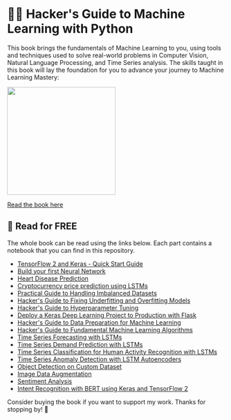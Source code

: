 # 🐱‍💻 Hacker's Guide to Machine Learning with Python

This book brings the fundamentals of Machine Learning to you, using tools and techniques used to solve real-world problems in Computer Vision, Natural Language Processing, and Time Series analysis. The skills taught in this book will lay the foundation for you to advance your journey to Machine Learning Mastery:

<a href="http://bit.ly/Hackers-Guide-to-Machine-Learning-with-Python" target="_blank">
  <img src="https://raw.githubusercontent.com/curiousily/Deep-Learning-For-Hackers/master/.github/book-cover.png" width="250">
</a>

<a href="http://bit.ly/Hackers-Guide-to-Machine-Learning-with-Python" target="_blank">Read the book here</a>

## 📖 Read for FREE

The whole book can be read using the links below. Each part contains a notebook that you can find in this repository.

- [TensorFlow 2 and Keras - Quick Start Guide](https://www.curiousily.com/posts/tensorflow-2-and-keras-quick-start-guide/)
- [Build your first Neural Network](https://www.curiousily.com/posts/build-your-first-neural-network-in-tensorflow-2/)
- [Heart Disease Prediction](https://www.curiousily.com/posts/heart-disease-prediction-in-tensorflow-2/)
- [Cryptocurrency price prediction using LSTMs](https://www.curiousily.com/posts/cryptocurrency-price-prediction-in-tensorflow-2/)
- [Practical Guide to Handling Imbalanced Datasets](https://www.curiousily.com/posts/practical-guide-to-handling-imbalanced-datasets/)
- [Hacker's Guide to Fixing Underfitting and Overfitting Models](https://www.curiousily.com/posts/hackers-guide-to-fixing-underfitting-and-overfitting-models/)
- [Hacker's Guide to Hyperparameter Tuning](https://www.curiousily.com/posts/hackers-guide-to-hyperparameter-tuning/)
- [Deploy a Keras Deep Learning Project to Production with Flask](https://www.curiousily.com/posts/deploy-keras-deep-learning-project-to-production-with-flask/)
- [Hacker's Guide to Data Preparation for Machine Learning](https://www.curiousily.com/posts/hackers-guide-to-data-preparation-for-machine-learning/)
- [Hacker's Guide to Fundamental Machine Learning Algorithms](https://www.curiousily.com/posts/hackers-guide-to-fundamental-machine-learning-algorithms/)
- [Time Series Forecasting with LSTMs](https://www.curiousily.com/posts/time-series-forecasting-with-lstms-using-tensorflow-2-and-keras-in-python/)
- [Time Series Demand Prediction with LSTMs](https://www.curiousily.com/posts/demand-prediction-with-lstms-using-tensorflow-2-and-keras-in-python/)
- [Time Series Classification for Human Activity Recognition with LSTMs](https://www.curiousily.com/posts/time-series-classification-for-human-activity-recognition-with-lstms-in-keras/)
- [Time Series Anomaly Detection with LSTM Autoencoders](https://www.curiousily.com/posts/anomaly-detection-in-time-series-with-lstms-using-keras-in-python/)
- [Object Detection on Custom Dataset](https://www.curiousily.com/posts/object-detection-on-custom-dataset-with-tensorflow-2-and-keras-using-python/)
- [Image Data Augmentation](https://www.curiousily.com/posts/image-data-augmentation-for-tensorflow-2-keras-and-pytorch-with-albumentations-in-python/)
- [Sentiment Analysis](https://www.curiousily.com/posts/sentiment-analysis-with-tensorflow-2-and-keras-using-python/)
- [Intent Recognition with BERT using Keras and TensorFlow 2](https://www.curiousily.com/posts/intent-recognition-with-bert-using-keras-and-tensorflow-2/)

Consider buying the book if you want to support my work. Thanks for stopping by! 🤗
